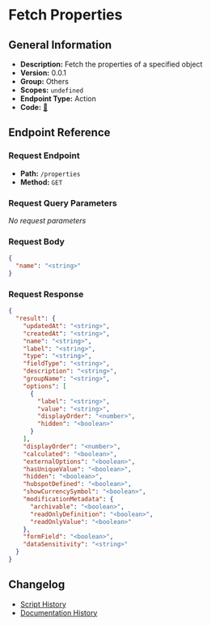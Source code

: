 # Fetch Properties

## General Information

- **Description:** Fetch the properties of a specified object
- **Version:** 0.0.1
- **Group:** Others
- **Scopes:** `undefined`
- **Endpoint Type:** Action
- **Code:** [🔗](https://github.com/NangoHQ/integration-templates/tree/main/integrations/hubspot/actions/fetch-properties.ts)


## Endpoint Reference

### Request Endpoint

- **Path:** `/properties`
- **Method:** `GET`

### Request Query Parameters

_No request parameters_

### Request Body

```json
{
  "name": "<string>"
}
```

### Request Response

```json
{
  "result": {
    "updatedAt": "<string>",
    "createdAt": "<string>",
    "name": "<string>",
    "label": "<string>",
    "type": "<string>",
    "fieldType": "<string>",
    "description": "<string>",
    "groupName": "<string>",
    "options": [
      {
        "label": "<string>",
        "value": "<string>",
        "displayOrder": "<number>",
        "hidden": "<boolean>"
      }
    ],
    "displayOrder": "<number>",
    "calculated": "<boolean>",
    "externalOptions": "<boolean>",
    "hasUniqueValue": "<boolean>",
    "hidden": "<boolean>",
    "hubspotDefined": "<boolean>",
    "showCurrencySymbol": "<boolean>",
    "modificationMetadata": {
      "archivable": "<boolean>",
      "readOnlyDefinition": "<boolean>",
      "readOnlyValue": "<boolean>"
    },
    "formField": "<boolean>",
    "dataSensitivity": "<string>"
  }
}
```

## Changelog

- [Script History](https://github.com/NangoHQ/integration-templates/commits/main/integrations/hubspot/actions/fetch-properties.ts)
- [Documentation History](https://github.com/NangoHQ/integration-templates/commits/main/integrations/hubspot/actions/fetch-properties.md)

<!-- END  GENERATED CONTENT -->

